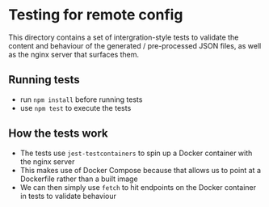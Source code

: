 # Testing for remote config

This directory contains a set of intergration-style tests to validate the content and behaviour of the generated / pre-processed JSON files, as well as the nginx server that surfaces them.

## Running tests

* run `npm install` before running tests
* use `npm test` to execute the tests

## How the tests work

* The tests use `jest-testcontainers` to spin up a Docker container with the nginx server
* This makes use of Docker Compose because that allows us to point at a Dockerfile rather than a built image
* We can then simply use `fetch` to hit endpoints on the Docker container in tests to validate behaviour
